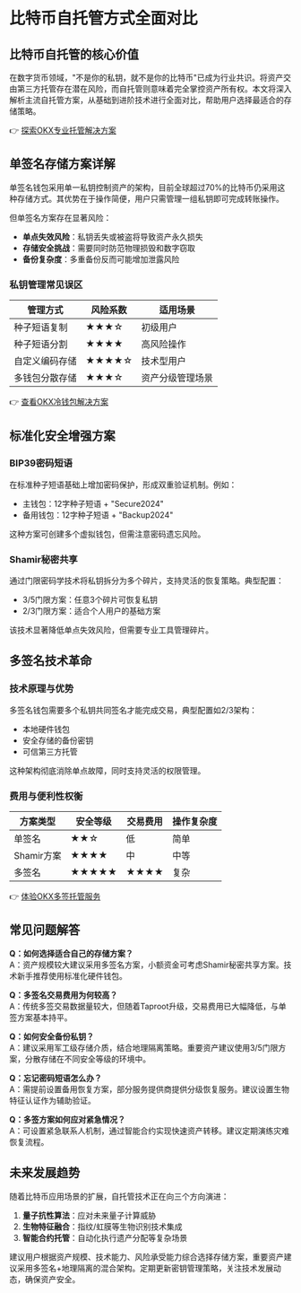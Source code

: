 # 比特币自托管方式全面对比

## 比特币自托管的核心价值

在数字货币领域，"不是你的私钥，就不是你的比特币"已成为行业共识。将资产交由第三方托管存在潜在风险，而自托管则意味着完全掌控资产所有权。本文将深入解析主流自托管方案，从基础到进阶技术进行全面对比，帮助用户选择最适合的存储策略。

👉 [探索OKX专业托管解决方案](https://bit.ly/okx_welcome)

## 单签名存储方案详解

单签名钱包采用单一私钥控制资产的架构，目前全球超过70%的比特币仍采用这种存储方式。其优势在于操作简便，用户只需管理一组私钥即可完成转账操作。

但单签名方案存在显著风险：
- **单点失效风险**：私钥丢失或被盗将导致资产永久损失
- **存储安全挑战**：需要同时防范物理损毁和数字窃取
- **备份复杂度**：多重备份反而可能增加泄露风险

### 私钥管理常见误区

| 管理方式       | 风险系数 | 适用场景           |
|----------------|----------|--------------------|
| 种子短语复制   | ★★★☆     | 初级用户           |
| 种子短语分割   | ★★★★     | 高风险操作         |
| 自定义编码存储 | ★★★★☆    | 技术型用户         |
| 多钱包分散存储 | ★★★☆     | 资产分级管理场景   |

👉 [查看OKX冷钱包解决方案](https://bit.ly/okx_welcome)

## 标准化安全增强方案

### BIP39密码短语

在标准种子短语基础上增加密码保护，形成双重验证机制。例如：
- 主钱包：12字种子短语 + "Secure2024"
- 备用钱包：12字种子短语 + "Backup2024"

这种方案可创建多个虚拟钱包，但需注意密码遗忘风险。

### Shamir秘密共享

通过门限密码学技术将私钥拆分为多个碎片，支持灵活的恢复策略。典型配置：
- 3/5门限方案：任意3个碎片可恢复私钥
- 2/3门限方案：适合个人用户的基础方案

该技术显著降低单点失效风险，但需要专业工具管理碎片。

## 多签名技术革命

### 技术原理与优势

多签名钱包需要多个私钥共同签名才能完成交易，典型配置如2/3架构：
- 本地硬件钱包
- 安全存储的备份密钥
- 可信第三方托管

这种架构彻底消除单点故障，同时支持灵活的权限管理。

### 费用与便利性权衡

| 方案类型   | 安全等级 | 交易费用 | 操作复杂度 |
|------------|----------|----------|------------|
| 单签名     | ★★☆      | 低       | 简单       |
| Shamir方案 | ★★★★     | 中       | 中等       |
| 多签名     | ★★★★★    | ★★★★     | 复杂       |

👉 [体验OKX多签托管服务](https://bit.ly/okx_welcome)

## 常见问题解答

**Q：如何选择适合自己的存储方案？**  
A：资产规模较大建议采用多签名方案，小额资金可考虑Shamir秘密共享方案。技术新手推荐使用标准化硬件钱包。

**Q：多签名交易费用为何较高？**  
A：传统多签交易数据量较大，但随着Taproot升级，交易费用已大幅降低，与单签方案基本持平。

**Q：如何安全备份私钥？**  
A：建议采用军工级存储介质，结合地理隔离策略。重要资产建议使用3/5门限方案，分散存储在不同安全等级的环境中。

**Q：忘记密码短语怎么办？**  
A：需提前设置备用恢复方案，部分服务提供商提供分级恢复服务。建议设置生物特征认证作为辅助验证。

**Q：多签方案如何应对紧急情况？**  
A：可设置紧急联系人机制，通过智能合约实现快速资产转移。建议定期演练灾难恢复流程。

## 未来发展趋势

随着比特币应用场景的扩展，自托管技术正在向三个方向演进：
1. **量子抗性算法**：应对未来量子计算威胁
2. **生物特征融合**：指纹/虹膜等生物识别技术集成
3. **智能合约托管**：自动化执行遗产分配等复杂场景

建议用户根据资产规模、技术能力、风险承受能力综合选择存储方案，重要资产建议采用多签名+地理隔离的混合架构。定期更新密钥管理策略，关注技术发展动态，确保资产安全。